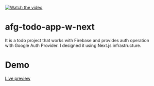 [![Watch the video](http://www.furkangoregen.net/images/projects/kapsamli-blog.png)](https://youtu.be/vmlROytoRDk)

# afg-todo-app-w-next

<p>It is a todo project that works with Firebase and provides auth operation with Google Auth Provider. I designed it using Next.js infrastructure.</p>

# Demo

<a target="_blank" href="https://furkan-goregen-1995.github.io/AFG-Blog-App-React-Firebase"> Live preview </a>

